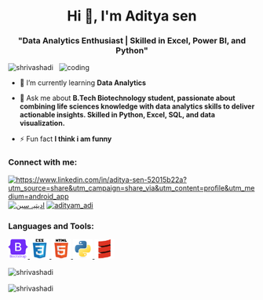 <h1 align="center">Hi 👋, I'm Aditya sen</h1>
<h3 align="center">"Data Analytics Enthusiast | Skilled in Excel, Power BI, and Python"</h3>
<img align="right"alt="coding"width="400" src="https://cdn.vectorstock.com/i/preview-1x/42/58/programmer-writes-code-vector-9864258.jpg">

<p align="left"> <img src="https://komarev.com/ghpvc/?username=shrivashadi&label=Profile%20views&color=0e75b6&style=flat" alt="shrivashadi" /> </p>

- 🌱 I’m currently learning **Data Analytics**

- 💬 Ask me about **B.Tech Biotechnology student, passionate about combining life sciences knowledge with data analytics skills to deliver actionable insights. Skilled in Python, Excel, SQL, and data visualization.**

- ⚡ Fun fact **I think i am funny**

<h3 align="left">Connect with me:</h3>
<p align="left">
<a href="https://linkedin.com/in/https://www.linkedin.com/in/aditya-sen-52015b22a?utm_source=share&utm_campaign=share_via&utm_content=profile&utm_medium=android_app" target="blank"><img align="center" src="https://raw.githubusercontent.com/rahuldkjain/github-profile-readme-generator/master/src/images/icons/Social/linked-in-alt.svg" alt="https://www.linkedin.com/in/aditya-sen-52015b22a?utm_source=share&utm_campaign=share_via&utm_content=profile&utm_medium=android_app" height="30" width="40" /></a>
<a href="https://fb.com/ادیتيہ سین" target="blank"><img align="center" src="https://raw.githubusercontent.com/rahuldkjain/github-profile-readme-generator/master/src/images/icons/Social/facebook.svg" alt="ادیتيہ سین" height="30" width="40" /></a>
<a href="https://instagram.com/adityam_adi" target="blank"><img align="center" src="https://raw.githubusercontent.com/rahuldkjain/github-profile-readme-generator/master/src/images/icons/Social/instagram.svg" alt="adityam_adi" height="30" width="40" /></a>
</p>

<h3 align="left">Languages and Tools:</h3>
<p align="left"> <a href="https://getbootstrap.com" target="_blank" rel="noreferrer"> <img src="https://raw.githubusercontent.com/devicons/devicon/master/icons/bootstrap/bootstrap-plain-wordmark.svg" alt="bootstrap" width="40" height="40"/> </a> <a href="https://www.w3schools.com/css/" target="_blank" rel="noreferrer"> <img src="https://raw.githubusercontent.com/devicons/devicon/master/icons/css3/css3-original-wordmark.svg" alt="css3" width="40" height="40"/> </a> <a href="https://www.w3.org/html/" target="_blank" rel="noreferrer"> <img src="https://raw.githubusercontent.com/devicons/devicon/master/icons/html5/html5-original-wordmark.svg" alt="html5" width="40" height="40"/> </a> <a href="https://www.python.org" target="_blank" rel="noreferrer"> <img src="https://raw.githubusercontent.com/devicons/devicon/master/icons/python/python-original.svg" alt="python" width="40" height="40"/> </a> <a href="https://www.scala-lang.org" target="_blank" rel="noreferrer"> <img src="https://raw.githubusercontent.com/devicons/devicon/master/icons/scala/scala-original.svg" alt="scala" width="40" height="40"/> </a> </p>

<p><img align="center" src="https://github-readme-stats.vercel.app/api/top-langs?username=shrivashadi&show_icons=true&locale=en&layout=compact" alt="shrivashadi" /></p>

<p><img align="center" src="https://github-readme-streak-stats.herokuapp.com/?user=shrivashadi&" alt="shrivashadi" /></p>
